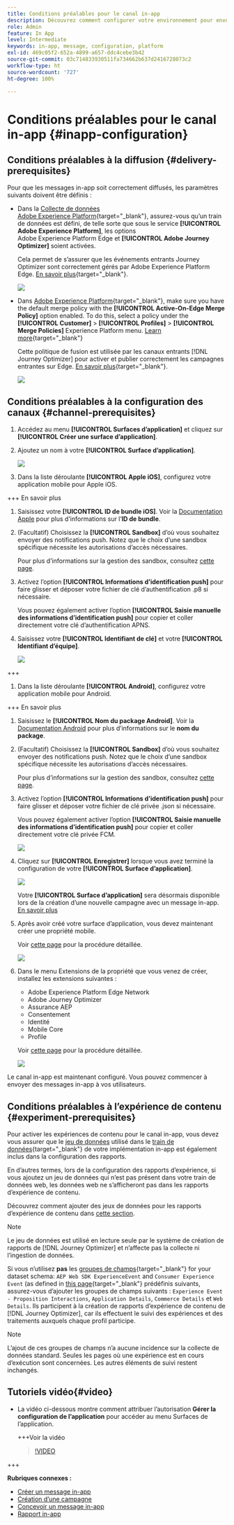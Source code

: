 ```yaml
---
title: Conditions préalables pour le canal in-app
description: Découvrez comment configurer votre environnement pour envoyer des messages in-app avec Journey Optimizer.
role: Admin
feature: In App
level: Intermediate
keywords: in-app, message, configuration, platform
exl-id: 469c05f2-652a-4899-a657-ddc4cebe3b42
source-git-commit: 03c714833930511fa734662b637d2416728073c2
workflow-type: ht
source-wordcount: '727'
ht-degree: 100%

---
```


# Conditions préalables pour le canal in-app {#inapp-configuration}

## Conditions préalables à la diffusion {#delivery-prerequisites}

Pour que les messages in-app soit correctement diffusés, les paramètres suivants doivent être définis :

* Dans la [Collecte de données Adobe Experience Platform](https://experienceleague.adobe.com/docs/experience-platform/edge/datastreams/overview.html?lang=fr){target="_blank"}, assurez-vous qu’un train de données est défini, de telle sorte que sous le service **[!UICONTROL Adobe Experience Platform]**, les options Adobe Experience Platform Edge et **[!UICONTROL Adobe Journey Optimizer]** soient activées.

  Cela permet de s’assurer que les événements entrants Journey Optimizer sont correctement gérés par Adobe Experience Platform Edge. [En savoir plus](https://experienceleague.adobe.com/docs/experience-platform/edge/datastreams/configure.html?lang=fr){target="_blank"}.

  ![](assets/inapp_config_6.png)

* Dans [Adobe Experience Platform](https://experienceleague.adobe.com/docs/experience-platform/profile/home.html?lang=fr){target="_blank"}, make sure you have the default merge policy with the **[!UICONTROL Active-On-Edge Merge Policy]** option enabled. To do this, select a policy under the **[!UICONTROL Customer]** > **[!UICONTROL Profiles]** > **[!UICONTROL Merge Policies]** Experience Platform menu. [Learn more](https://experienceleague.adobe.com/docs/experience-platform/profile/merge-policies/ui-guide.html?lang=fr#configure){target="_blank"}

  Cette politique de fusion est utilisée par les canaux entrants [!DNL Journey Optimizer] pour activer et publier correctement les campagnes entrantes sur Edge. [En savoir plus](https://experienceleague.adobe.com/docs/experience-platform/profile/merge-policies/ui-guide.html?lang=fr){target="_blank"}.

  ![](assets/inapp_config_8.png)

## Conditions préalables à la configuration des canaux {#channel-prerequisites}

1. Accédez au menu **[!UICONTROL Surfaces d’application]** et cliquez sur **[!UICONTROL Créer une surface d’application]**.

1. Ajoutez un nom à votre **[!UICONTROL Surface d’application]**.

   ![](assets/inapp_config_2b.png)

1. Dans la liste déroulante **[!UICONTROL Apple iOS]**, configurez votre application mobile pour Apple iOS.

+++ En savoir plus

   1. Saisissez votre **[!UICONTROL ID de bundle iOS]**. Voir la [Documentation Apple](https://developer.apple.com/documentation/appstoreconnectapi/bundle_ids) pour plus d’informations sur l’**ID de bundle**.

   1. (Facultatif) Choisissez la **[!UICONTROL Sandbox]** d’où vous souhaitez envoyer des notifications push. Notez que le choix d’une sandbox spécifique nécessite les autorisations d’accès nécessaires.

      Pour plus d’informations sur la gestion des sandbox, consultez [cette page](../administration/sandboxes.md#assign-sandboxes).

   1. Activez l’option **[!UICONTROL Informations d’identification push]** pour faire glisser et déposer votre fichier de clé d’authentification .p8 si nécessaire.

      Vous pouvez également activer l’option **[!UICONTROL Saisie manuelle des informations d’identification push]** pour copier et coller directement votre clé d’authentification APNS.

   1. Saisissez votre **[!UICONTROL Identifiant de clé]** et votre **[!UICONTROL Identifiant d’équipe]**.

      ![](assets/inapp_config_2.png)

+++

1. Dans la liste déroulante **[!UICONTROL Android]**, configurez votre application mobile pour Android.

+++ En savoir plus

   1. Saisissez le **[!UICONTROL Nom du package Android]**. Voir la [Documentation Android](https://support.google.com/admob/answer/9972781?hl=en#:~:text=The%20package%20name%20of%20an,supported%20third%2Dparty%20Android%20stores) pour plus d’informations sur le **nom du package**.

   1. (Facultatif) Choisissez la **[!UICONTROL Sandbox]** d’où vous souhaitez envoyer des notifications push. Notez que le choix d’une sandbox spécifique nécessite les autorisations d’accès nécessaires.

      Pour plus d’informations sur la gestion des sandbox, consultez [cette page](../administration/sandboxes.md#assign-sandboxes).

   1. Activez l’option **[!UICONTROL Informations d’identification push]** pour faire glisser et déposer votre fichier de clé privée .json si nécessaire.

      Vous pouvez également activer l’option **[!UICONTROL Saisie manuelle des informations d’identification push]** pour copier et coller directement votre clé privée FCM.

      ![](assets/inapp_config_7.png)

1. Cliquez sur **[!UICONTROL Enregistrer]** lorsque vous avez terminé la configuration de votre **[!UICONTROL Surface d’application]**.

   ![](assets/inapp_config_3.png)

   Votre **[!UICONTROL Surface d’application]** sera désormais disponible lors de la création d’une nouvelle campagne avec un message in-app. [En savoir plus](create-in-app.md)

1. Après avoir créé votre surface d’application, vous devez maintenant créer une propriété mobile.

   Voir [cette page](https://experienceleague.adobe.com/docs/experience-platform/tags/admin/companies-and-properties.html?lang=fr) pour la procédure détaillée.

   ![](assets/inapp_config_4.png)

1. Dans le menu Extensions de la propriété que vous venez de créer, installez les extensions suivantes :

   * Adobe Experience Platform Edge Network
   * Adobe Journey Optimizer
   * Assurance AEP
   * Consentement
   * Identité
   * Mobile Core
   * Profile

   Voir [cette page](https://experienceleague.adobe.com/docs/experience-platform/tags/ui/extensions/overview.html?lang=fr#add-a-new-extension) pour la procédure détaillée.

   ![](assets/inapp_config_5.png)

Le canal in-app est maintenant configuré. Vous pouvez commencer à envoyer des messages in-app à vos utilisateurs.

## Conditions préalables à l’expérience de contenu {#experiment-prerequisites}

Pour activer les expériences de contenu pour le canal in-app, vous devez vous assurer que le [jeu de données](../data/get-started-datasets.md) utilisé dans le [train de données](https://experienceleague.adobe.com/docs/experience-platform/datastreams/overview.html?lang=fr){target="_blank"} de votre implémentation in-app est également inclus dans la configuration des rapports.

En d’autres termes, lors de la configuration des rapports d’expérience, si vous ajoutez un jeu de données qui n’est pas présent dans votre train de données web, les données web ne s’afficheront pas dans les rapports d’expérience de contenu.

Découvrez comment ajouter des jeux de données pour les rapports d’expérience de contenu dans [cette section](../campaigns/reporting-configuration.md#add-datasets).

>[!NOTE]
>
>Le jeu de données est utilisé en lecture seule par le système de création de rapports de [!DNL Journey Optimizer] et n’affecte pas la collecte ni l’ingestion de données.

Si vous n’utilisez **pas** les [groupes de champs](https://experienceleague.adobe.com/docs/experience-platform/xdm/tutorials/create-schema-ui.html?lang=fr#field-group){target="_blank"} for your dataset schema: `AEP Web SDK ExperienceEvent` and `Consumer Experience Event` (as defined in [this page](https://experienceleague.adobe.com/docs/platform-learn/implement-web-sdk/initial-configuration/configure-schemas.html?lang=fr#add-field-groups){target="_blank"} prédéfinis suivants, assurez-vous d’ajouter les groupes de champs suivants : `Experience Event - Proposition Interactions`, `Application Details`, `Commerce Details` et `Web Details`. Ils participent à la création de rapports d’expérience de contenu de [!DNL Journey Optimizer], car ils effectuent le suivi des expériences et des traitements auxquels chaque profil participe.

>[!NOTE]
>
>L’ajout de ces groupes de champs n’a aucune incidence sur la collecte de données standard. Seules les pages où une expérience est en cours d’exécution sont concernées. Les autres éléments de suivi restent inchangés.

## Tutoriels vidéo{#video}

* La vidéo ci-dessous montre comment attribuer l’autorisation **Gérer la configuration de l’application** pour accéder au menu Surfaces de l’application.

  +++Voir la vidéo

  >[!VIDEO](https://video.tv.adobe.com/v/3421607)

+++

**Rubriques connexes :**

* [Créer un message in-app](create-in-app.md)
* [Création d’une campagne](../campaigns/create-campaign.md)
* [Concevoir un message in-app](design-in-app.md)
* [Rapport in-app](../reports/campaign-global-report.md#inapp-report)

